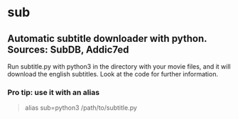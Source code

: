 # sub
## Automatic subtitle downloader with python. Sources: SubDB, Addic7ed
Run subtitle.py with python3 in the directory with your movie files, and it will download the english subtitles. 
Look at the code for further information.
### Pro tip: use it with an alias
> alias sub=python3 /path/to/subtitle.py
